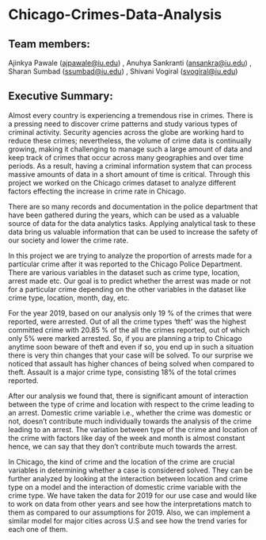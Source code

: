 # Chicago-Crimes-Data-Analysis

## Team members: 
Ajinkya Pawale (ajpawale@iu.edu) , Anuhya Sankranti (ansankra@iu.edu) , Sharan Sumbad (ssumbad@iu.edu) , Shivani Vogiral (svogiral@iu.edu)


## Executive Summary:

Almost every country is experiencing a tremendous rise in crimes. There is a pressing need to discover crime patterns and study various types of criminal activity. Security agencies across the globe are working hard to reduce these crimes; nevertheless, the volume of crime data is continually growing, making it challenging to manage such a large amount of data and keep track of crimes that occur across many geographies and over time periods. As a result, having a criminal information system that can process massive amounts of data in a short amount of time is critical. Through this project we worked on the Chicago crimes dataset to analyze different factors effecting the increase in crime rate in Chicago.

There are so many records and documentation in the police department that have been gathered during the years, which can be used as a valuable source of data for the data analytics tasks. Applying analytical task to these data bring us valuable information that can be used to increase the safety of our society and lower the crime rate.

In this project we are trying to analyze the proportion of arrests made for a particular crime after it was reported to the Chicago Police Department. There are various variables in the dataset such as crime type, location, arrest made etc. Our goal is to predict whether the arrest was made or not for a particular crime depending on the other variables in the dataset like crime type, location, month, day, etc.

For the year 2019, based on our analysis only 19 % of the crimes that were reported, were arrested. Out of all the crime types ‘theft’ was the highest committed crime with 20.85 % of the all the crimes reported, out of which only 5% were marked arrested. So, if you are planning a trip to Chicago anytime soon beware of theft and even if so, you end up in such a situation there is very thin changes that your case will be solved. To our surprise we noticed that assault has higher chances of being solved when compared to theft. Assault is a major crime type, consisting 18% of the total crimes reported.

After our analysis we found that, there is significant amount of interaction between the type of crime and location with respect to the crime leading to an arrest. Domestic crime variable i.e., whether the crime was domestic or not, doesn’t contribute much individually towards the analysis of the crime leading to an arrest. The variation between type of the crime and location of the crime with factors like day of the week and month is almost constant hence, we can say that they don’t contribute much towards the arrest.

In Chicago, the kind of crime and the location of the crime are crucial variables in determining whether a case is considered solved. They can be further analyzed by looking at the interaction between location and crime type on a model and the interaction of domestic crime variable with the crime type. 
We have taken the data for 2019 for our use case and would like to work on data from other years and see how the interpretations match to them as compared to our assumptions for 2019. Also, we can implement a similar model for major cities across U.S and see how the trend varies for each one of them. 
